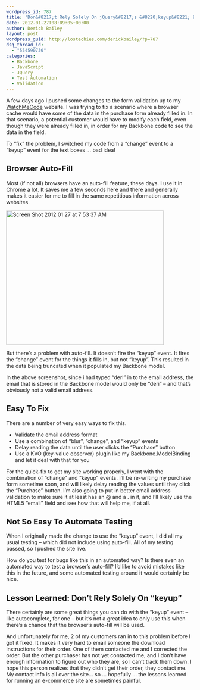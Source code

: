 ```yaml
---
wordpress_id: 787
title: 'Don&#8217;t Rely Solely On jQuery&#8217;s &#8220;keyup&#8221; Event'
date: 2012-01-27T08:09:05+00:00
author: Derick Bailey
layout: post
wordpress_guid: http://lostechies.com/derickbailey/?p=787
dsq_thread_id:
  - "554590730"
categories:
  - Backbone
  - JavaScript
  - JQuery
  - Test Automation
  - Validation
---
```

A few days ago I pushed some changes to the form validation up to my [WatchMeCode](http://watchmecode.net) website. I was trying to fix a scenario where a browser cache would have some of the data in the purchase form already filled in. In that scenario, a potential customer would have to modify each field, even though they were already filled in, in order for my  Backbone code to see the data in the field.

To &#8220;fix&#8221; the problem, I switched my code from a &#8220;change&#8221; event to a &#8220;keyup&#8221; event for the text boxes … bad idea!

## Browser Auto-Fill

Most (if not all) browsers have an auto-fill feature, these days. I use it in Chrome a lot. It saves me a few seconds here and there and generally makes it easier for me to fill in the same repetitious information across websites.

<img title="Screen Shot 2012-01-27 at 7.53.37 AM.png" src="http://lostechies.com/derickbailey/files/2012/01/Screen-Shot-2012-01-27-at-7.53.37-AM.png" border="0" alt="Screen Shot 2012 01 27 at 7 53 37 AM" width="423" height="361" />

But there&#8217;s a problem with auto-fill. It doesn&#8217;t fire the &#8220;keyup&#8221; event. It fires the &#8220;change&#8221; event for the things it fills in, but not &#8220;keyup&#8221;. This resulted in the data being truncated when it populated my Backbone model.

In the above screenshot, since i had typed &#8220;deri&#8221; in to the email address, the email that is stored in the Backbone model would only be &#8220;deri&#8221; &#8211; and that&#8217;s obviously not a valid email address.

## Easy To Fix

There are a number of very easy ways to fix this.

  * Validate the email address format
  * Use a combination of &#8220;blur&#8221;, &#8220;change&#8221;, and &#8220;keyup&#8221; events
  * Delay reading the data until the user clicks the &#8220;Purchase&#8221; button
  * Use a KVO (key-value observer) plugin like my Backbone.ModelBinding and let it deal with that for you

For the quick-fix to get my site working properly, I went with the combination of &#8220;change&#8221; and &#8220;keyup&#8221; events. I&#8217;ll be re-writing my purchase form sometime soon, and will likely delay reading the values until they click the &#8220;Purchase&#8221; button. I&#8217;m also going to put in better email address validation to make sure it at least has an @ and a . in it, and I&#8217;ll likely use the HTML5 &#8220;email&#8221; field and see how that will help me, if at all.

## Not So Easy To Automate Testing

When I originally made the change to use the &#8220;keyup&#8221; event, I did all my usual testing &#8211; which did not include using auto-fill. All of my testing passed, so I pushed the site live.

How do you test for bugs like this in an automated way? Is there even an automated way to test a browser&#8217;s auto-fill? I&#8217;d like to avoid mistakes like this in the future, and some automated testing around it would certainly be nice.

## Lesson Learned: Don&#8217;t Rely Solely On &#8220;keyup&#8221;

There certainly are some great things you can do with the &#8220;keyup&#8221; event &#8211; like autocomplete, for one &#8211; but it&#8217;s not a great idea to only use this when there&#8217;s a chance that the browser&#8217;s auto-fill will be used.

And unfortunately for me, 2 of my customers ran in to this problem before I got it fixed. It makes it very hard to email someone the download instructions for their order. One of them contacted me and I corrected the order. But the other purchaser has not yet contacted me, and I don&#8217;t have enough information to figure out who they are, so I can&#8217;t track them down. I hope this person realizes that they didn&#8217;t get their order, they contact me. My contact info is all over the site… so … hopefully … the lessons learned for running an e-commerce site are sometimes painful.

 